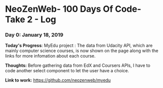# NeoZenWeb- 100 Days Of Code- Take 2 - Log


### Day 0: January 18, 2019 

**Today's Progress**: MyEdu project : The data from Udacity API, which are mainly computer science courses, is now shown on the page along with the links for more infomation about each course.

**Thoughts:**  Before gathering data from EdX and Coursers APIs, I have to code another select component to let the user have a choice.

**Link to work:** https://github.com/neozenweb/myedu


